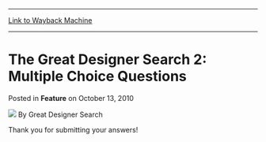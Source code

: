 
---
[Link to Wayback Machine](https://web.archive.org/web/20210502231445/https://magic.wizards.com/en/articles/archive/feature/great-designer-search-2-multiple-choice-questions-2010-10-13)

[_metadata_:wayback_url]:- "https://magic.wizards.com/en/articles/archive/feature/great-designer-search-2-multiple-choice-questions-2010-10-13"
[_metadata_:wayback_raw_url]:- "https://web.archive.org/web/20210502231445id_/https://magic.wizards.com/en/articles/archive/feature/great-designer-search-2-multiple-choice-questions-2010-10-13"
[_metadata_:wayback_capture_timestamp]:- "2021-05-02 23:14:45+00:00"
[_metadata_:description]:- "Thank you for submitting your answers!"
[_metadata_:generator]:- "Drupal 7 (http://drupal.org)"
[_metadata_:publish_date]:- "2010-10-13"
---


The Great Designer Search 2: Multiple Choice Questions
======================================================



 Posted in **Feature**
 on October 13, 2010 






![](https://media.magic.wizards.com/styles/auth_small/public/generic-avatar-150_250.png)
By Great Designer Search











  
  
  
Thank you for submitting your answers!

  
  
  
  






